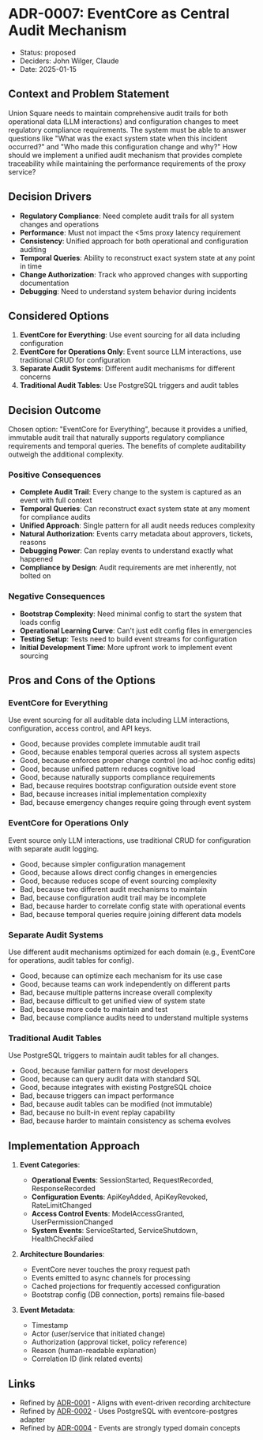 # ADR-0007: EventCore as Central Audit Mechanism

- Status: proposed
- Deciders: John Wilger, Claude
- Date: 2025-01-15

## Context and Problem Statement

Union Square needs to maintain comprehensive audit trails for both operational data (LLM interactions) and configuration changes to meet regulatory compliance requirements. The system must be able to answer questions like "What was the exact system state when this incident occurred?" and "Who made this configuration change and why?" How should we implement a unified audit mechanism that provides complete traceability while maintaining the performance requirements of the proxy service?

## Decision Drivers

- **Regulatory Compliance**: Need complete audit trails for all system changes and operations
- **Performance**: Must not impact the <5ms proxy latency requirement
- **Consistency**: Unified approach for both operational and configuration auditing
- **Temporal Queries**: Ability to reconstruct exact system state at any point in time
- **Change Authorization**: Track who approved changes with supporting documentation
- **Debugging**: Need to understand system behavior during incidents

## Considered Options

1. **EventCore for Everything**: Use event sourcing for all data including configuration
2. **EventCore for Operations Only**: Event source LLM interactions, use traditional CRUD for configuration
3. **Separate Audit Systems**: Different audit mechanisms for different concerns
4. **Traditional Audit Tables**: Use PostgreSQL triggers and audit tables

## Decision Outcome

Chosen option: "EventCore for Everything", because it provides a unified, immutable audit trail that naturally supports regulatory compliance requirements and temporal queries. The benefits of complete auditability outweigh the additional complexity.

### Positive Consequences

- **Complete Audit Trail**: Every change to the system is captured as an event with full context
- **Temporal Queries**: Can reconstruct exact system state at any moment for compliance audits
- **Unified Approach**: Single pattern for all audit needs reduces complexity
- **Natural Authorization**: Events carry metadata about approvers, tickets, reasons
- **Debugging Power**: Can replay events to understand exactly what happened
- **Compliance by Design**: Audit requirements are met inherently, not bolted on

### Negative Consequences

- **Bootstrap Complexity**: Need minimal config to start the system that loads config
- **Operational Learning Curve**: Can't just edit config files in emergencies
- **Testing Setup**: Tests need to build event streams for configuration
- **Initial Development Time**: More upfront work to implement event sourcing

## Pros and Cons of the Options

### EventCore for Everything

Use event sourcing for all auditable data including LLM interactions, configuration, access control, and API keys.

- Good, because provides complete immutable audit trail
- Good, because enables temporal queries across all system aspects
- Good, because enforces proper change control (no ad-hoc config edits)
- Good, because unified pattern reduces cognitive load
- Good, because naturally supports compliance requirements
- Bad, because requires bootstrap configuration outside event store
- Bad, because increases initial implementation complexity
- Bad, because emergency changes require going through event system

### EventCore for Operations Only

Event source only LLM interactions, use traditional CRUD for configuration with separate audit logging.

- Good, because simpler configuration management
- Good, because allows direct config changes in emergencies
- Good, because reduces scope of event sourcing complexity
- Bad, because two different audit mechanisms to maintain
- Bad, because configuration audit trail may be incomplete
- Bad, because harder to correlate config state with operational events
- Bad, because temporal queries require joining different data models

### Separate Audit Systems

Use different audit mechanisms optimized for each domain (e.g., EventCore for operations, audit tables for config).

- Good, because can optimize each mechanism for its use case
- Good, because teams can work independently on different parts
- Bad, because multiple patterns increase overall complexity
- Bad, because difficult to get unified view of system state
- Bad, because more code to maintain and test
- Bad, because compliance audits need to understand multiple systems

### Traditional Audit Tables

Use PostgreSQL triggers to maintain audit tables for all changes.

- Good, because familiar pattern for most developers
- Good, because can query audit data with standard SQL
- Good, because integrates with existing PostgreSQL choice
- Bad, because triggers can impact performance
- Bad, because audit tables can be modified (not immutable)
- Bad, because no built-in event replay capability
- Bad, because harder to maintain consistency as schema evolves

## Implementation Approach

1. **Event Categories**:
   - **Operational Events**: SessionStarted, RequestRecorded, ResponseRecorded
   - **Configuration Events**: ApiKeyAdded, ApiKeyRevoked, RateLimitChanged
   - **Access Control Events**: ModelAccessGranted, UserPermissionChanged
   - **System Events**: ServiceStarted, ServiceShutdown, HealthCheckFailed

2. **Architecture Boundaries**:
   - EventCore never touches the proxy request path
   - Events emitted to async channels for processing
   - Cached projections for frequently accessed configuration
   - Bootstrap config (DB connection, ports) remains file-based

3. **Event Metadata**:
   - Timestamp
   - Actor (user/service that initiated change)
   - Authorization (approval ticket, policy reference)
   - Reason (human-readable explanation)
   - Correlation ID (link related events)

## Links

- Refined by [ADR-0001](0001-overall-architecture-pattern.md) - Aligns with event-driven recording architecture
- Refined by [ADR-0002](0002-storage-solution.md) - Uses PostgreSQL with eventcore-postgres adapter
- Refined by [ADR-0004](0004-type-system-and-domain-modeling.md) - Events are strongly typed domain concepts
